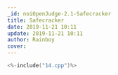 ```yaml
---
_id: noiOpenJudge-2.1-Safecracker
title: Safecracker
date: 2019-11-21 10:11
update: 2019-11-21 10:11
author: Rainboy
cover: 
---
```


```c
<%-include("14.cpp")%>
```
